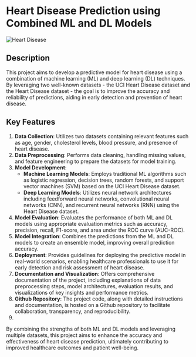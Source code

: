 # Heart Disease Prediction using Combined ML and DL Models

![Heart Disease](https://images.unsplash.com/photo-1508747708543-60f3d06ce8d0)

## Description

This project aims to develop a predictive model for heart disease using a combination of machine learning (ML) and deep learning (DL) techniques. By leveraging two well-known datasets - the UCI Heart Disease dataset and the Heart Disease dataset - the goal is to improve the accuracy and reliability of predictions, aiding in early detection and prevention of heart disease.

## Key Features

1. **Data Collection**: Utilizes two datasets containing relevant features such as age, gender, cholesterol levels, blood pressure, and presence of heart disease.
2. **Data Preprocessing**: Performs data cleaning, handling missing values, and feature engineering to prepare the datasets for model training.
3. **Model Development**:
    - **Machine Learning Models**: Employs traditional ML algorithms such as logistic regression, decision trees, random forests, and support vector machines (SVM) based on the UCI Heart Disease dataset.
    - **Deep Learning Models**: Utilizes neural network architectures including feedforward neural networks, convolutional neural networks (CNN), and recurrent neural networks (RNN) using the Heart Disease dataset.
4. **Model Evaluation**: Evaluates the performance of both ML and DL models using appropriate evaluation metrics such as accuracy, precision, recall, F1-score, and area under the ROC curve (AUC-ROC).
5. **Model Integration**: Combines the predictions from the ML and DL models to create an ensemble model, improving overall prediction accuracy.
6. **Deployment**: Provides guidelines for deploying the predictive model in real-world scenarios, enabling healthcare professionals to use it for early detection and risk assessment of heart disease.
7. **Documentation and Visualization**: Offers comprehensive documentation of the project, including explanations of data preprocessing steps, model architectures, evaluation results, and visualizations of key insights and performance metrics.
8. **Github Repository**: The project code, along with detailed instructions and documentation, is hosted on a Github repository to facilitate collaboration, transparency, and reproducibility.
9. 
By combining the strengths of both ML and DL models and leveraging multiple datasets, this project aims to enhance the accuracy and effectiveness of heart disease prediction, ultimately contributing to improved healthcare outcomes and patient well-being.
